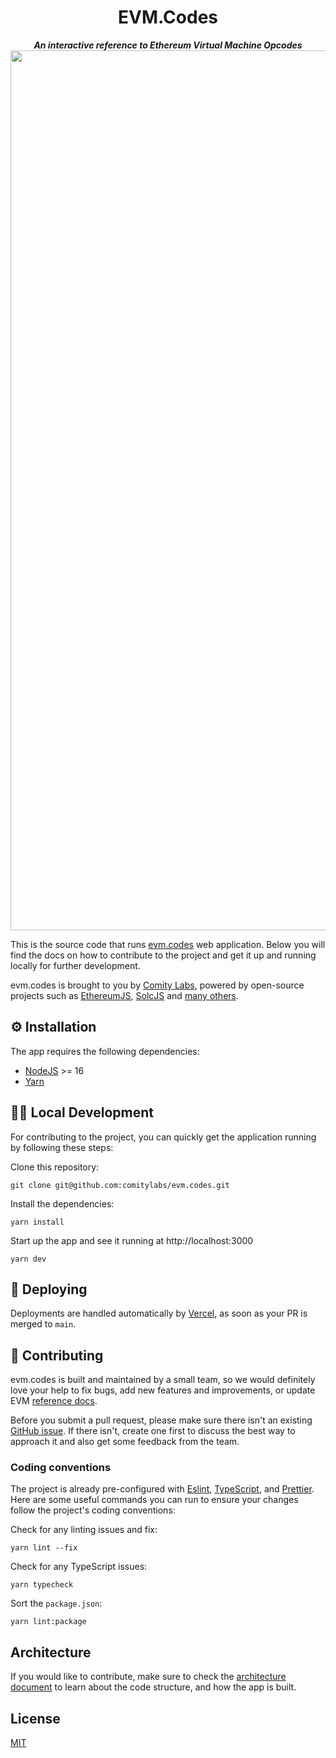 <p align="center">
  <h1 align="center">EVM.Codes</h1>
</p>
<p align="center">
  <strong><i>An interactive reference to Ethereum Virtual Machine Opcodes</i></strong>
  <img width="1408" alt="screenshot" src="https://user-images.githubusercontent.com/5113/142245431-08ad9922-9115-43fd-9572-8b33cde75bb0.png">
</p>

This is the source code that runs [evm.codes](https://evm.codes) web application. Below you will find the docs on how to contribute to the project and get it up and running locally for further development.

evm.codes is brought to you by [Comity Labs](https://www.comitylabs.com), powered by open-source projects such as [EthereumJS](https://github.com/ethereumjs/ethereumjs-monorepo), [SolcJS](https://github.com/ethereum/solc-js) and [many others](package.json).

## ⚙️ Installation

The app requires the following dependencies:

- [NodeJS](https://nodejs.org/) >= 16
- [Yarn](https://yarnpkg.com/)

## 👩‍💻 Local Development

For contributing to the project, you can quickly get the application running by following these steps:

Clone this repository:

    git clone git@github.com:comitylabs/evm.codes.git

Install the dependencies:

    yarn install

Start up the app and see it running at http://localhost:3000

    yarn dev

## 🚀 Deploying

Deployments are handled automatically by [Vercel](https://vercel.com/), as soon as your PR is merged to `main`.

## 🤗 Contributing

evm.codes is built and maintained by a small team, so we would definitely love your help to fix bugs, add new features and improvements, or update EVM [reference docs](docs/opcodes).

Before you submit a pull request, please make sure there isn't an existing [GitHub issue](https://github.com/comitylabs/evm.codes/issues). If there isn't, create one first to discuss the best way to approach it and also get some feedback from the team.

### Coding conventions

The project is already pre-configured with [Eslint](.eslintrc.js), [TypeScript](tsconfig.json), and [Prettier](.prettierrc). Here are some useful commands you can run to ensure your changes follow the project's coding conventions:

Check for any linting issues and fix:

    yarn lint --fix

Check for any TypeScript issues:

    yarn typecheck

Sort the `package.json`:

    yarn lint:package

## Architecture

If you would like to contribute, make sure to check the [architecture document](docs/ARCHITECTURE.md) to learn about the code structure, and how the app is built.

## License

[MIT](LICENSE)
